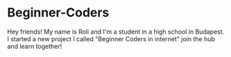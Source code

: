 # Beginner-Coders
Hey friends! My name is Roli and I'm a student in a high school in Budapest. I started a new project I called "Beginner Coders in internet" join the hub and learn together! 
